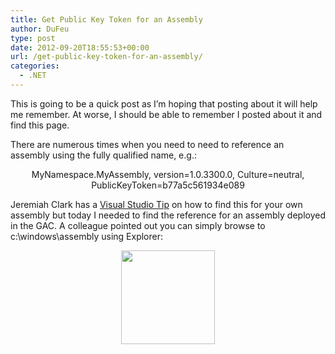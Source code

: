 ```yaml
---
title: Get Public Key Token for an Assembly
author: DuFeu
type: post
date: 2012-09-20T18:55:53+00:00
url: /get-public-key-token-for-an-assembly/
categories:
  - .NET
---
```


This is going to be a quick post as I&#8217;m hoping that posting about it will help me remember. At worse, I should be able to remember I posted about it and find this page.

There are numerous times when you need to need to reference an assembly using the fully qualified name, e.g.:

<p style="text-align: center;">
  MyNamespace.MyAssembly, version=1.0.3300.0, Culture=neutral, PublicKeyToken=b77a5c561934e089
</p>

<p style="text-align: left;">
  Jeremiah Clark has a <a title="Visual Studio Tip" href="http://blogs.msdn.com/b/miah/archive/2008/02/19/visual-studio-tip-get-public-key-token-for-a-stong-named-assembly.aspx" target="_blank">Visual Studio Tip</a> on how to find this for your own assembly but today I needed to find the reference for an assembly deployed in the GAC. A colleague pointed out you can simply browse to c:\windows\assembly using Explorer:
</p>

<p style="text-align: center;">
  <a href="../../images/2012/09/assembly.png" target="_blank"><img class="aligncenter size-thumbnail wp-image-49" title="assembly" src="../../images/2012/09/assembly-150x150.png" alt="" width="150" height="150" /></a>
</p>
